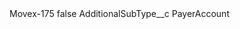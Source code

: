 <?xml version="1.0" encoding="UTF-8"?>
<CustomMetadata xmlns="http://soap.sforce.com/2006/04/metadata" xmlns:xsi="http://www.w3.org/2001/XMLSchema-instance" xmlns:xsd="http://www.w3.org/2001/XMLSchema">
    <label>Movex-175</label>
    <protected>false</protected>
    <values>
        <field>AdditionalSubType__c</field>
        <value xsi:type="xsd:string">PayerAccount</value>
    </values>
</CustomMetadata>
